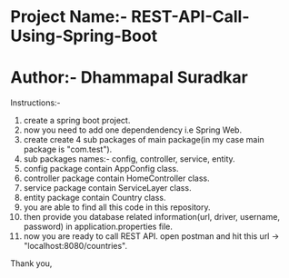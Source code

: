 # Project Name:- REST-API-Call-Using-Spring-Boot
# Author:- Dhammapal Suradkar

Instructions:-
  1. create a spring boot project.
  2. now you need to add one dependendency i.e Spring Web.
  3. create create 4 sub packages of main package(in my case main package is "com.test").
  4. sub packages names:- config, controller, service, entity.
  5. config package contain AppConfig class.
  6. controller package contain HomeController class.
  7. service package contain ServiceLayer class.
  8. entity package contain Country class.
  9. you are able to find all this code in this repository.
  10. then provide you database related information(url, driver, username, password) in application.properties file.
  11. now you are ready to call REST API. open postman and hit this url -> "localhost:8080/countries".
  
  
  Thank you,
